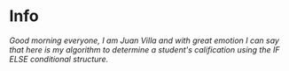 # Info
*Good morning everyone, I am Juan Villa and with great emotion I can say that here is my algorithm to determine a student's calification using the IF ELSE conditional structure.*